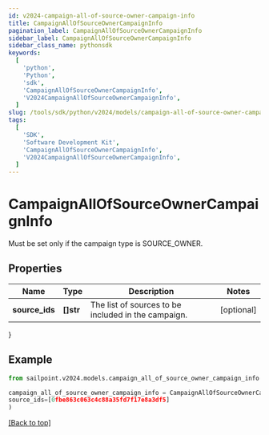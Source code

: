 ```yaml
---
id: v2024-campaign-all-of-source-owner-campaign-info
title: CampaignAllOfSourceOwnerCampaignInfo
pagination_label: CampaignAllOfSourceOwnerCampaignInfo
sidebar_label: CampaignAllOfSourceOwnerCampaignInfo
sidebar_class_name: pythonsdk
keywords:
  [
    'python',
    'Python',
    'sdk',
    'CampaignAllOfSourceOwnerCampaignInfo',
    'V2024CampaignAllOfSourceOwnerCampaignInfo',
  ]
slug: /tools/sdk/python/v2024/models/campaign-all-of-source-owner-campaign-info
tags:
  [
    'SDK',
    'Software Development Kit',
    'CampaignAllOfSourceOwnerCampaignInfo',
    'V2024CampaignAllOfSourceOwnerCampaignInfo',
  ]
---
```


# CampaignAllOfSourceOwnerCampaignInfo

Must be set only if the campaign type is SOURCE_OWNER.

## Properties

| Name | Type | Description | Notes |
| --- | --- | --- | --- |
| **source_ids** | **[]str** | The list of sources to be included in the campaign. | [optional] |

}

## Example

```python
from sailpoint.v2024.models.campaign_all_of_source_owner_campaign_info import CampaignAllOfSourceOwnerCampaignInfo

campaign_all_of_source_owner_campaign_info = CampaignAllOfSourceOwnerCampaignInfo(
source_ids=[0fbe863c063c4c88a35fd7f17e8a3df5]
)

```

[[Back to top]](#)
